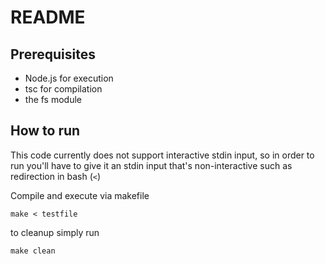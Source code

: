 # README

## Prerequisites

- Node.js for execution
- tsc for compilation
- the fs module

## How to run

This code currently does not support interactive stdin input, so in order to run you'll have to give it an stdin input that's non-interactive such as redirection in bash (<code><</code>)

Compile and execute via makefile
```
make < testfile
```

to cleanup simply run
```
make clean
```
